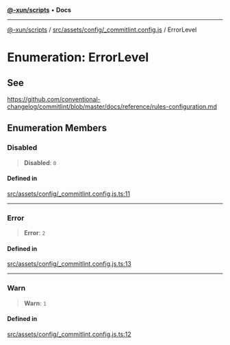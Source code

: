 [**@-xun/scripts**](../../../../../README.md) • **Docs**

***

[@-xun/scripts](../../../../../README.md) / [src/assets/config/\_commitlint.config.js](../README.md) / ErrorLevel

# Enumeration: ErrorLevel

## See

https://github.com/conventional-changelog/commitlint/blob/master/docs/reference/rules-configuration.md

## Enumeration Members

### Disabled

> **Disabled**: `0`

#### Defined in

[src/assets/config/\_commitlint.config.js.ts:11](https://github.com/Xunnamius/xscripts/blob/d6d7a7ba960d4afbaeb1cb7202a4cb4c1a4e6c33/src/assets/config/_commitlint.config.js.ts#L11)

***

### Error

> **Error**: `2`

#### Defined in

[src/assets/config/\_commitlint.config.js.ts:13](https://github.com/Xunnamius/xscripts/blob/d6d7a7ba960d4afbaeb1cb7202a4cb4c1a4e6c33/src/assets/config/_commitlint.config.js.ts#L13)

***

### Warn

> **Warn**: `1`

#### Defined in

[src/assets/config/\_commitlint.config.js.ts:12](https://github.com/Xunnamius/xscripts/blob/d6d7a7ba960d4afbaeb1cb7202a4cb4c1a4e6c33/src/assets/config/_commitlint.config.js.ts#L12)
